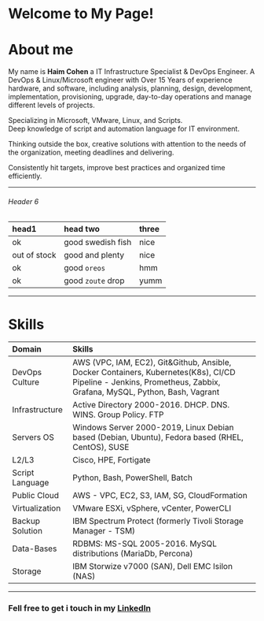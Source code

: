 # Welcome to My Page!

# About me

My name is **Haim Cohen**  a IT Infrastructure Specialist & DevOps Engineer. 
A DevOps & Linux/Microsoft engineer with Over 15 Years of experience hardware, and software, including analysis, planning, design, development, implementation, provisioning, upgrade, day-to-day operations and manage different levels of projects.  
 
Specializing in Microsoft, VMware, Linux, and Scripts.  
Deep knowledge of script and automation language for IT environment.  
  
Thinking outside the box, creative solutions with attention to the needs of the organization, meeting deadlines and delivering.  
  
Consistently hit targets, improve best practices and organized time efficiently.

***
###### Header 6

| head1        | head two          | three |
|:-------------|:------------------|:------|
| ok           | good swedish fish | nice  |
| out of stock | good and plenty   | nice  |
| ok           | good `oreos`      | hmm   |
| ok           | good `zoute` drop | yumm  |

***

# Skills
|Domain|Skills|
|:--|:--|
|DevOps Culture| AWS (VPC, IAM, EC2), Git&Github, Ansible, Docker Containers, Kubernetes(K8s), CI/CD Pipeline - Jenkins, Prometheus, Zabbix, Grafana, MySQL, Python, Bash, Vagrant|
Infrastructure | Active Directory 2000-2016. DHCP. DNS. WINS. Group Policy. FTP |
| Servers OS | Windows Server 2000-2019, Linux Debian based (Debian, Ubuntu), Fedora based (RHEL, CentOS), SUSE|
|L2/L3| Cisco, HPE, Fortigate|
|Script Language| Python, Bash, PowerShell, Batch|
|Public Cloud|AWS - VPC, EC2, S3, IAM, SG, CloudFormation|
|Virtualization|VMware ESXi, vSphere, vCenter, PowerCLI|
|Backup Solution| IBM Spectrum Protect (formerly Tivoli Storage Manager - TSM)|
|Data-Bases|RDBMS: MS-SQL 2005-2016. MySQL distributions (MariaDb, Percona)|
|Storage|IBM Storwize v7000 (SAN), Dell EMC Isilon (NAS)|

***

### Fell free to get i touch in my [LinkedIn](https://www.linkedin.com/in/haimc/) 

